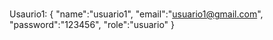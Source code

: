 #
Usaurio1:
{
    "name":"usuario1",
    "email":"usuario1@gmail.com",
    "password":"123456",
    "role":"usuario"
}
